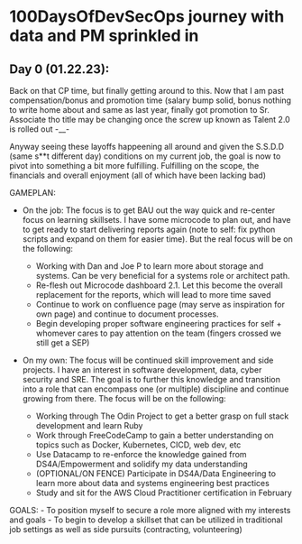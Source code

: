 # 100DaysOfDevSecOps journey with data and PM sprinkled in
## Day 0 (01.22.23):

Back on that CP time, but finally getting around to this.  Now that I am past compensation/bonus and promotion time (salary bump solid, bonus nothing to write home about and same as last year, finally got promotion to Sr. Associate tho title may be changing once the screw up known as Talent 2.0 is rolled out -__-

Anyway seeing these layoffs happeening all around and given the S.S.D.D (same s**t different day) conditions on my current job, the goal is now to pivot into something a bit more fulfilling.  Fulfilling on the scope, the financials and overall enjoyment (all of which have been lacking bad)

GAMEPLAN:
 - On the job: The focus is to get BAU out the way quick and re-center focus on learning skillsets.  I have some microcode to plan out, and have to get ready to start delivering reports again (note to self: fix python scripts and expand on them for easier time).  But the real focus will be on the following:
     - Working with Dan and Joe P to learn more about storage and systems.  Can be very beneficial for a systems role or architect path.  
     - Re-flesh out Microcode dashboard 2.1.  Let this become the overall replacement for the reports, which will lead to more time saved
     - Continue to work on confluence page (may serve as inspiration for own page) and continue to document processes. 
     - Begin developing proper software engineering practices for self + whomever cares to pay attention on the team (fingers crossed we still get a       SEP)

 - On my own: The focus will be continued skill improvement and side projects.  I have an interest in software development, data, cyber security and SRE.  The goal is to further this knowledge and transition into a role that can encompass one (or multiple) discipline and continue growing from there.  The focus will be on the following:
     - Working through The Odin Project to get a better grasp on full stack development and learn Ruby
     - Work through FreeCodeCamp to gain a better understanding on topics such as Docker, Kubernetes, CICD, web dev, etc
     - Use Datacamp to re-enforce the knowledge gained from DS4A/Empowerment and solidify my data understanding
     - (OPTIONAL/ON FENCE) Participate in DS4A/Data Engineering to learn more about data and systems engineering best practices
     - Study and sit for the AWS Cloud Practitioner certification in February


GOALS:
     - To position myself to secure a role more aligned with my interests and goals
     - To begin to develop a skillset that can be utilized in traditional job settings as well as side pursuits (contracting, volunteering)
     
